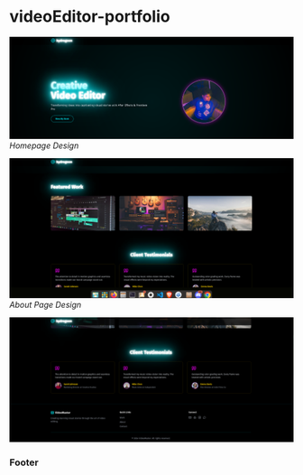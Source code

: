 # videoEditor-portfolio


![Screenshot 1](./images/Screenshot%20from%202024-12-29%2017-30-59.png)
*Homepage Design*

![Screenshot 2](./images/Screenshot%20from%202024-12-29%2017-31-24.png)
*About Page Design*

![Screenshot 3](./images/Screenshot%20from%202024-12-29%2017-31-37.png)
### Footer
